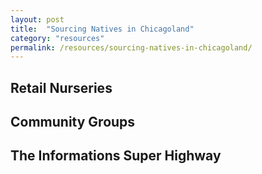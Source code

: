 ```yaml
---
layout: post
title:  "Sourcing Natives in Chicagoland"
category: "resources"
permalink: /resources/sourcing-natives-in-chicagoland/
---
```


## Retail Nurseries

## Community Groups

## The Informations Super Highway